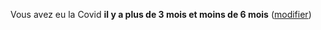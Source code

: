 Vous avez eu la Covid <b>il y a plus de 3 mois et moins de 6 mois</b> (<a href="#historique">modifier</a>)
